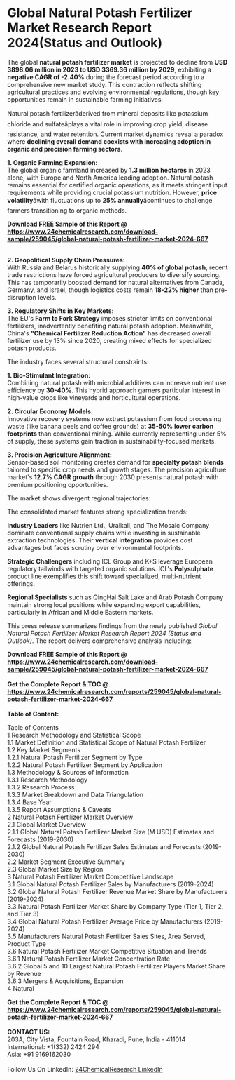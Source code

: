 <h1>Global Natural Potash Fertilizer Market Research Report 2024(Status and Outlook)</h1><p>The global <strong>natural potash fertilizer market</strong> is projected to decline from <strong>USD 3898.06 million in 2023 to USD 3369.36 million by 2029</strong>, exhibiting a <strong>negative CAGR of -2.40%</strong> during the forecast period according to a comprehensive new market study. This contraction reflects shifting agricultural practices and evolving environmental regulations, though key opportunities remain in sustainable farming initiatives.</p><p>Natural potash fertilizerâderived from mineral deposits like potassium chloride and sulfateâplays a vital role in improving crop yield, disease resistance, and water retention. Current market dynamics reveal a paradox where <strong>declining overall demand coexists with increasing adoption in organic and precision farming sectors</strong>.</p><p><strong>1. Organic Farming Expansion:<br>
</strong>The global organic farmland increased by <strong>1.3 million hectares</strong> in 2023 alone, with Europe and North America leading adoption. Natural potash remains essential for certified organic operations, as it meets stringent input requirements while providing crucial potassium nutrition. However, <strong>price volatility</strong>âwith fluctuations up to <strong>25% annually</strong>âcontinues to challenge farmers transitioning to organic methods.</p><div><b>Download FREE Sample of this Report @ 
            <a href="https://www.24chemicalresearch.com/download-sample/259045/global-natural-potash-fertilizer-market-2024-667">
            https://www.24chemicalresearch.com/download-sample/259045/global-natural-potash-fertilizer-market-2024-667</a></b></div><br><p><strong>2. Geopolitical Supply Chain Pressures:<br>
</strong>With Russia and Belarus historically supplying <strong>40% of global potash</strong>, recent trade restrictions have forced agricultural producers to diversify sourcing. This has temporarily boosted demand for natural alternatives from Canada, Germany, and Israel, though logistics costs remain <strong>18-22% higher</strong> than pre-disruption levels.</p><p><strong>3. Regulatory Shifts in Key Markets:<br>
</strong>The EU's <strong>Farm to Fork Strategy</strong> imposes stricter limits on conventional fertilizers, inadvertently benefiting natural potash adoption. Meanwhile, China's <strong>"Chemical Fertilizer Reduction Action"</strong> has decreased overall fertilizer use by 13% since 2020, creating mixed effects for specialized potash products.</p><p>The industry faces several structural constraints:</p><p><strong>1. Bio-Stimulant Integration:<br>
</strong>Combining natural potash with microbial additives can increase nutrient use efficiency by <strong>30-40%</strong>. This hybrid approach garners particular interest in high-value crops like vineyards and horticultural operations.</p><p><strong>2. Circular Economy Models:<br>
</strong>Innovative recovery systems now extract potassium from food processing waste (like banana peels and coffee grounds) at <strong>35-50% lower carbon footprints</strong> than conventional mining. While currently representing under 5% of supply, these systems gain traction in sustainability-focused markets.</p><p><strong>3. Precision Agriculture Alignment:<br>
</strong>Sensor-based soil monitoring creates demand for <strong>specialty potash blends</strong> tailored to specific crop needs and growth stages. The precision agriculture market's <strong>12.7% CAGR growth</strong> through 2030 presents natural potash with premium positioning opportunities.</p><p>The market shows divergent regional trajectories:</p><p>The consolidated market features strong specialization trends:</p><p><strong>Industry Leaders</strong> like Nutrien Ltd., Uralkali, and The Mosaic Company dominate conventional supply chains while investing in sustainable extraction technologies. Their <strong>vertical integration</strong> provides cost advantages but faces scrutiny over environmental footprints.</p><p><strong>Strategic Challengers</strong> including ICL Group and K+S leverage European regulatory tailwinds with targeted organic solutions. ICL's <strong>Polysulphate</strong> product line exemplifies this shift toward specialized, multi-nutrient offerings.</p><p><strong>Regional Specialists</strong> such as QingHai Salt Lake and Arab Potash Company maintain strong local positions while expanding export capabilities, particularly in African and Middle Eastern markets.</p><p>This press release summarizes findings from the newly published <em>Global Natural Potash Fertilizer Market Research Report 2024 (Status and Outlook)</em>. The report delivers comprehensive analysis including:</p><div><b>Download FREE Sample of this Report @ 
            <a href="https://www.24chemicalresearch.com/download-sample/259045/global-natural-potash-fertilizer-market-2024-667">
            https://www.24chemicalresearch.com/download-sample/259045/global-natural-potash-fertilizer-market-2024-667</a></b></div><br><div><b>Get the Complete Report & TOC @ 
            <a href="https://www.24chemicalresearch.com/reports/259045/global-natural-potash-fertilizer-market-2024-667">
            https://www.24chemicalresearch.com/reports/259045/global-natural-potash-fertilizer-market-2024-667</a></b></div><br>
            <b>Table of Content:</b><p>Table of Contents<br />
1 Research Methodology and Statistical Scope<br />
1.1 Market Definition and Statistical Scope of Natural Potash Fertilizer<br />
1.2 Key Market Segments<br />
1.2.1 Natural Potash Fertilizer Segment by Type<br />
1.2.2 Natural Potash Fertilizer Segment by Application<br />
1.3 Methodology & Sources of Information<br />
1.3.1 Research Methodology<br />
1.3.2 Research Process<br />
1.3.3 Market Breakdown and Data Triangulation<br />
1.3.4 Base Year<br />
1.3.5 Report Assumptions & Caveats<br />
2 Natural Potash Fertilizer Market Overview<br />
2.1 Global Market Overview<br />
2.1.1 Global Natural Potash Fertilizer Market Size (M USD) Estimates and Forecasts (2019-2030)<br />
2.1.2 Global Natural Potash Fertilizer Sales Estimates and Forecasts (2019-2030)<br />
2.2 Market Segment Executive Summary<br />
2.3 Global Market Size by Region<br />
3 Natural Potash Fertilizer Market Competitive Landscape<br />
3.1 Global Natural Potash Fertilizer Sales by Manufacturers (2019-2024)<br />
3.2 Global Natural Potash Fertilizer Revenue Market Share by Manufacturers (2019-2024)<br />
3.3 Natural Potash Fertilizer Market Share by Company Type (Tier 1, Tier 2, and Tier 3)<br />
3.4 Global Natural Potash Fertilizer Average Price by Manufacturers (2019-2024)<br />
3.5 Manufacturers Natural Potash Fertilizer Sales Sites, Area Served, Product Type<br />
3.6 Natural Potash Fertilizer Market Competitive Situation and Trends<br />
3.6.1 Natural Potash Fertilizer Market Concentration Rate<br />
3.6.2 Global 5 and 10 Largest Natural Potash Fertilizer Players Market Share by Revenue<br />
3.6.3 Mergers & Acquisitions, Expansion<br />
4 Natural</p><div><b>Get the Complete Report & TOC @ 
            <a href="https://www.24chemicalresearch.com/reports/259045/global-natural-potash-fertilizer-market-2024-667">
            https://www.24chemicalresearch.com/reports/259045/global-natural-potash-fertilizer-market-2024-667</a></b></div><br><b>CONTACT US:</b><br>
            203A, City Vista, Fountain Road, Kharadi, Pune, India - 411014<br>
            International: +1(332) 2424 294<br>
            Asia: +91 9169162030 <br><br>
            Follow Us On LinkedIn: <a href="https://www.linkedin.com/company/24chemicalresearch/">24ChemicalResearch LinkedIn</a>